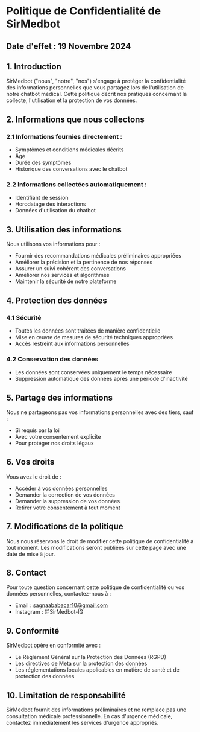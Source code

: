 # Politique de Confidentialité de SirMedbot

## Date d'effet : 19 Novembre 2024

## 1. Introduction

SirMedbot ("nous", "notre", "nos") s'engage à protéger la confidentialité des informations personnelles que vous partagez lors de l'utilisation de notre chatbot médical. Cette politique décrit nos pratiques concernant la collecte, l'utilisation et la protection de vos données.

## 2. Informations que nous collectons

### 2.1 Informations fournies directement :
- Symptômes et conditions médicales décrits
- Âge
- Durée des symptômes
- Historique des conversations avec le chatbot

### 2.2 Informations collectées automatiquement :
- Identifiant de session
- Horodatage des interactions
- Données d'utilisation du chatbot

## 3. Utilisation des informations

Nous utilisons vos informations pour :
- Fournir des recommandations médicales préliminaires appropriées
- Améliorer la précision et la pertinence de nos réponses
- Assurer un suivi cohérent des conversations
- Améliorer nos services et algorithmes
- Maintenir la sécurité de notre plateforme

## 4. Protection des données

### 4.1 Sécurité
- Toutes les données sont traitées de manière confidentielle
- Mise en œuvre de mesures de sécurité techniques appropriées
- Accès restreint aux informations personnelles

### 4.2 Conservation des données
- Les données sont conservées uniquement le temps nécessaire
- Suppression automatique des données après une période d'inactivité

## 5. Partage des informations

Nous ne partageons pas vos informations personnelles avec des tiers, sauf :
- Si requis par la loi
- Avec votre consentement explicite
- Pour protéger nos droits légaux

## 6. Vos droits

Vous avez le droit de :
- Accéder à vos données personnelles
- Demander la correction de vos données
- Demander la suppression de vos données
- Retirer votre consentement à tout moment

## 7. Modifications de la politique

Nous nous réservons le droit de modifier cette politique de confidentialité à tout moment. Les modifications seront publiées sur cette page avec une date de mise à jour.

## 8. Contact

Pour toute question concernant cette politique de confidentialité ou vos données personnelles, contactez-nous à :
- Email : sagnaababacar10@gmail.com
- Instagram : @SirMedbot-IG

## 9. Conformité

SirMedbot opère en conformité avec :
- Le Règlement Général sur la Protection des Données (RGPD)
- Les directives de Meta sur la protection des données
- Les réglementations locales applicables en matière de santé et de protection des données

## 10. Limitation de responsabilité

SirMedbot fournit des informations préliminaires et ne remplace pas une consultation médicale professionnelle. En cas d'urgence médicale, contactez immédiatement les services d'urgence appropriés.
